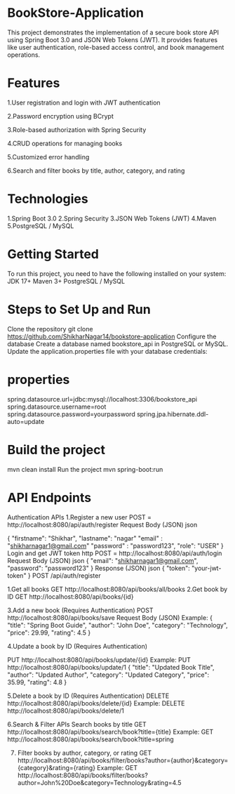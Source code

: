 # BookStore-Application
This project demonstrates the implementation of a secure book store API using Spring Boot 3.0 and JSON Web Tokens (JWT). It provides features like user authentication, role-based access control, and book management operations.

# Features
1.User registration and login with JWT authentication

2.Password encryption using BCrypt

3.Role-based authorization with Spring Security

4.CRUD operations for managing books

5.Customized error handling

6.Search and filter books by title, author, category, and rating

# Technologies
1.Spring Boot 3.0
2.Spring Security
3.JSON Web Tokens (JWT)
4.Maven
5.PostgreSQL / MySQL

# Getting Started
To run this project, you need to have the following installed on your system:
JDK 17+
Maven 3+
PostgreSQL / MySQL

# Steps to Set Up and Run
Clone the repository
git clone https://github.com/ShikharNagar14/bookstore-application
Configure the database
Create a database named bookstore_api in PostgreSQL or MySQL.
Update the application.properties file with your database credentials:

# properties
spring.datasource.url=jdbc:mysql://localhost:3306/bookstore_api
spring.datasource.username=root
spring.datasource.password=yourpassword
spring.jpa.hibernate.ddl-auto=update

# Build the project
mvn clean install
Run the project
mvn spring-boot:run

# API Endpoints
Authentication APIs
1.Register a new user
POST = http://localhost:8080/api/auth/register
Request Body (JSON)
json

{
  "firstname": "Shikhar",
  "lastname": "nagar"
  "email" : "shikharnagar1@gmail.com"
  "password" : "password123",
  "role": "USER"
}
Login and get JWT token
http
POST = http://localhost:8080/api/auth/login
Request Body (JSON)
json
{
  "email": "shikharnagar1@gmail.com",
  "password": "password123"
}
Response (JSON)
json
{
  "token": "your-jwt-token"
}
POST /api/auth/register


1.Get all books
GET http://localhost:8080/api/books/all/books
2.Get book by ID
GET http://localhost:8080/api/books/{id}

3.Add a new book (Requires Authentication)
POST http://localhost:8080/api/books/save
Request Body (JSON)
Example:
{
  "title": "Spring Boot Guide",
  "author": "John Doe",
  "category": "Technology",
  "price": 29.99,
  "rating": 4.5
}

4.Update a book by ID (Requires Authentication)

PUT http://localhost:8080/api/books/update/{id}
Example:
PUT http://localhost:8080/api/books/update/1
{
  "title": "Updated Book Title",
  "author": "Updated Author",
  "category": "Updated Category",
  "price": 35.99,
  "rating": 4.8
}

5.Delete a book by ID (Requires Authentication)
DELETE http://localhost:8080/api/books/delete/{id}
Example:
DELETE http://localhost:8080/api/books/delete/1

6.Search & Filter APIs
Search books by title
GET http://localhost:8080/api/books/search/book?title={title}
Example:
GET http://localhost:8080/api/books/search/book?title=spring

7. Filter books by author, category, or rating
GET http://localhost:8080/api/books/filter/books?author={author}&category={category}&rating={rating}
Example:
GET http://localhost:8080/api/books/filter/books?author=John%20Doe&category=Technology&rating=4.5

